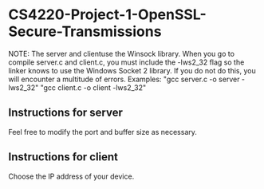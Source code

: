 # CS4220-Project-1-OpenSSL-Secure-Transmissions

NOTE: The server and clientuse the Winsock library. When you go to compile server.c and client.c, you must include the -lws2_32 flag so the linker knows to use the Windows Socket 2 library. If you do not do this, you will encounter a multitude of errors.
Examples: "gcc server.c -o server -lws2_32"
          "gcc client.c -o client -lws2_32"

## Instructions for server

Feel free to modify the port and buffer size as necessary.

## Instructions for client

Choose the IP address of your device.

